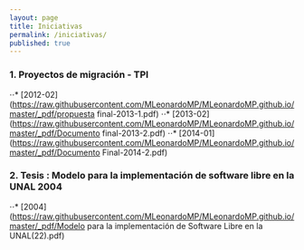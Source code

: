 ```yaml
---
layout: page
title: Iniciativas
permalink: /iniciativas/
published: true
---
```

### 1. Proyectos de migración - TPI
⋅⋅* [2012-02](https://raw.githubusercontent.com/MLeonardoMP/MLeonardoMP.github.io/master/_pdf/propuesta final-2013-1.pdf)
⋅⋅* [2013-02](https://raw.githubusercontent.com/MLeonardoMP/MLeonardoMP.github.io/master/_pdf/Documento final-2013-2.pdf)
⋅⋅* [2014-01](https://raw.githubusercontent.com/MLeonardoMP/MLeonardoMP.github.io/master/_pdf/Documento Final-2014-2.pdf)
### 2. Tesis : Modelo para la implementación de software libre en la UNAL 2004
⋅⋅* [2004](https://raw.githubusercontent.com/MLeonardoMP/MLeonardoMP.github.io/master/_pdf/Modelo para la implementación de Software Libre en la UNAL(22).pdf)

